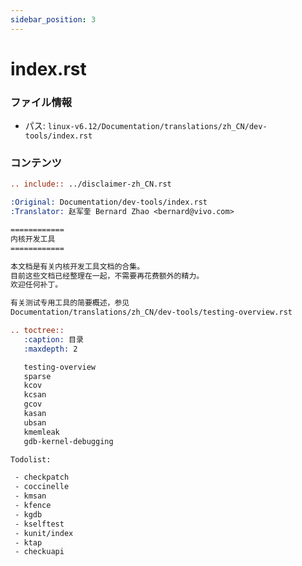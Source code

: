 ```yaml
---
sidebar_position: 3
---
```

# index.rst

### ファイル情報

- パス: `linux-v6.12/Documentation/translations/zh_CN/dev-tools/index.rst`

### コンテンツ

```rst
.. include:: ../disclaimer-zh_CN.rst

:Original: Documentation/dev-tools/index.rst
:Translator: 赵军奎 Bernard Zhao <bernard@vivo.com>

============
内核开发工具
============

本文档是有关内核开发工具文档的合集。
目前这些文档已经整理在一起，不需要再花费额外的精力。
欢迎任何补丁。

有关测试专用工具的简要概述，参见
Documentation/translations/zh_CN/dev-tools/testing-overview.rst

.. toctree::
   :caption: 目录
   :maxdepth: 2

   testing-overview
   sparse
   kcov
   kcsan
   gcov
   kasan
   ubsan
   kmemleak
   gdb-kernel-debugging

Todolist:

 - checkpatch
 - coccinelle
 - kmsan
 - kfence
 - kgdb
 - kselftest
 - kunit/index
 - ktap
 - checkuapi

```
